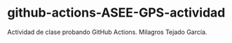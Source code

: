 # github-actions-ASEE-GPS-actividad
Actividad de clase probando GitHub Actions.
Milagros Tejado García.

